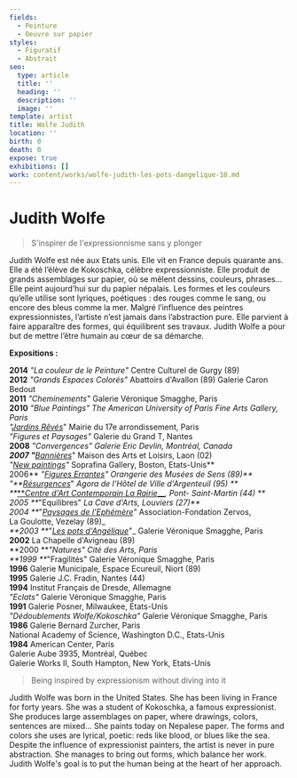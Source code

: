 ```yaml
---
fields:
  - Peinture
  - Oeuvre sur papier
styles:
  - Figuratif
  - Abstrait
seo:
  type: article
  title: ''
  heading: ''
  description: ''
  image: ''
template: artist
title: Wolfe Judith
location: ''
birth: 0
death: 0
expose: true
exhibitions: []
work: content/works/wolfe-judith-les-pots-dangelique-10.md
---
```

# Judith Wolfe

> S'inspirer de l'expressionnisme sans y plonger

Judith Wolfe est née aux Etats unis. Elle vit en France depuis quarante ans. Elle a été l’élève de Kokoschka, célèbre expressionniste. Elle produit de grands assemblages sur papier, où se mêlent dessins, couleurs, phrases… Elle peint aujourd’hui sur du papier népalais. Les formes et les couleurs qu’elle utilise sont lyriques, poétiques : des rouges comme le sang, ou encore des bleus comme la mer. Malgré l’influence des peintres expressionnistes, l’artiste n’est jamais dans l’abstraction pure. Elle parvient à faire apparaître des formes, qui équilibrent ses travaux. Judith Wolfe a pour but de mettre l’être humain au cœur de sa démarche.

**Expositions :**

**2014** _"La couleur de le Peinture"_ Centre Culturel de Gurgy (89)  
**2012** _"Grands Espaces Colorés"_ Abattoirs d'Avallon (89) Galerie Caron Bedout  
**2011** _"Cheminements"_ Galerie Véronique Smagghe, Paris  
**2010** _"Blue Paintings" The American University of Paris Fine Arts Gallery, Paris  
"_[_Jardins Rêvés_](http://judith.wolfe.free.fr/pages/mairie17e.htm)" Mairie du 17e arrondissement, Paris  
_"Figures et Paysages"_ Galerie du Grand T, Nantes  
**2008** _"Convergences" Galerie Eric Devlin, Montréal, Canada  
**2007 "**_[_Bannières_](http://judith.wolfe.free.fr/pages/laon0708.htm)" Maison des Arts et Loisirs, Laon (02)  
_"_[_New paintings_](http://judith.wolfe.free.fr/pages/boston07.htm)_"_ Soprafina Gallery, Boston, Etats-Unis**  
2006** _"_[_Figures Errantes_](http://judith.wolfe.free.fr/pages/expo_sens_1106.htm)_" Orangerie des Musées de Sens (89)**  
"**_[_Résurgences_](http://judith.wolfe.free.fr/pages/argenteuil.htm)" _Agora de l'Hôtel de Ville d'Argenteuil (95) **  
\**_[**_Centre d'Art Contemporain La Rairie___](http://judith.wolfe.free.fr/pages/mcla.htm)_, Pont- Saint-Martin (44) **  
2005 **_"Equilibres" _La Cave d'Arts, Louviers (27)**  
2004 **_"[_Paysages de l'Ephémère_](http://judith.wolfe.free.fr/pages/paysagesephemeres.htm)_"_ Association-Fondation Zervos,  
La Goulotte, Vezelay (89)_  
_**2003 **_"[_Les pots d'Angélique_](http://judith.wolfe.free.fr/pages/lespotsangelique.htm)"_ Galerie Véronique Smagghe, Paris  
**2002** La Chapelle d'Avigneau (89)  
\**2000 **_"Natures" Cité des Arts, Paris  
\**1999 **_"Fragilités" Galerie Véronique Smagghe, Paris  
**1996** Galerie Municipale, Espace Ecureuil, Niort (89)  
**1995** Galerie J.C. Fradin, Nantes (44)  
**1994** Institut Français de Dresde, Allemagne  
_"Eclats"_ Galerie Véronique Smagghe, Paris  
**1991** Galerie Posner, Milwaukee, Etats-Unis  
_"Dédoublements Wolfe/Kokoschka"_ Galerie Véronique Smagghe, Paris  
**1986** Galerie Bernard Zurcher, Paris  
National Academy of Science, Washington D.C., Etats-Unis  
**1984** American Center, Paris  
Galerie Aube 3935, Montréal, Québec  
Galerie Works II, South Hampton, New York, Etats-Unis

> Being inspired by expressionism without diving into it

Judith Wolfe was born in the United States. She has been living in France for forty years. She was a student of Kokoschka, a famous expressionist. She produces large assemblages on paper, where drawings, colors, sentences are mixed... She paints today on Nepalese paper. The forms and colors she uses are lyrical, poetic: reds like blood, or blues like the sea. Despite the influence of expressionist painters, the artist is never in pure abstraction. She manages to bring out forms, which balance her work. Judith Wolfe's goal is to put the human being at the heart of her approach.
